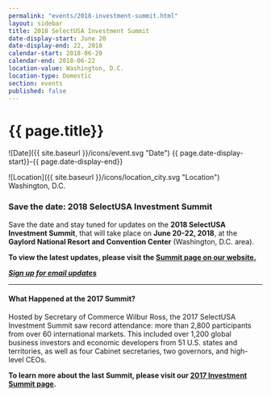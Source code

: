 ```yaml
---
permalink: "events/2018-investment-summit.html"
layout: sidebar
title: 2018 SelectUSA Investment Summit
date-display-start: June 20
date-display-end: 22, 2018
calendar-start: 2018-06-20
calendar-end: 2018-06-22
location-value: Washington, D.C.
location-type: Domestic
section: events
published: false
---
```


# {{ page.title}}

![Date]({{ site.baseurl }}/icons/event.svg "Date") {{ page.date-display-start}}-{{ page.date-display-end}}

![Location]({{ site.baseurl }}/icons/location_city.svg "Location") Washington, D.C.

### Save the date: 2018 SelectUSA Investment Summit

Save the date and stay tuned for updates on the **2018 SelectUSA Investment Summit**, that will take place on **June 20-22, 2018**, at the **Gaylord National Resort and Convention Center** (Washington, D.C. area). 

**To view the latest updates, please visit the [Summit page on our website.](https://www.selectusa.gov/selectusa-summit)**

**_[Sign up for email updates](https://public.govdelivery.com/accounts/USITATRADE/subscriber/new?topic_id=USITATRADE_1411)_**

---

#### What Happened at the 2017 Summit?

Hosted by Secretary of Commerce Wilbur Ross, the 2017 SelectUSA Investment Summit saw record attendance: more than 2,800 participants from over 60 international markets. This included over 1,200 global business investors and economic developers from 51 U.S. states and territories, as well as four Cabinet secretaries, two governors, and high-level CEOs.  

**To learn more about the last Summit, please visit our [2017 Investment Summit page](https://www.selectusa.gov/2017-investment-summit).**
